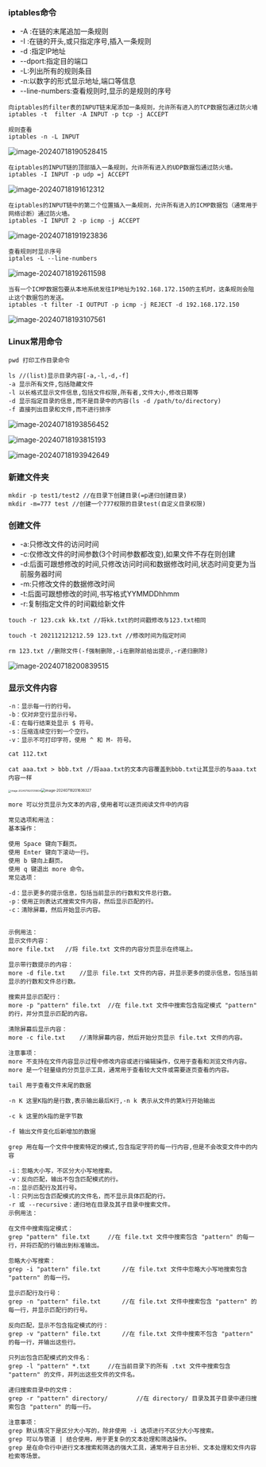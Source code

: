 

### iptables命令

- -A :在链的末尾追加一条规则
- -I :在链的开头,或只指定序号,插入一条规则
- -d :指定IP地址
- --dport:指定目的端口
- -L:列出所有的规则条目
- -n:以数字的形式显示地址,端口等信息
- --line-numbers:查看规则时,显示的是规则的序号

```
向iptables的filter表的INPUT链末尾添加一条规则，允许所有进入的TCP数据包通过防火墙
iptables -t  filter -A INPUT -p tcp -j ACCEPT

规则查看
iptables -n -L INPUT
```

![image-20240718190528415](.\assets\image-20240718190528415.png)

```
在iptables的INPUT链的顶部插入一条规则，允许所有进入的UDP数据包通过防火墙。
iptables -I INPUT -p udp =j ACCEPT
```

![image-20240718191612312](.\assets\image-20240718191612312.png)

```
在iptables的INPUT链中的第二个位置插入一条规则，允许所有进入的ICMP数据包（通常用于网络诊断）通过防火墙。
iptables -I INPUT 2 -p icmp -j ACCEPT
```

![image-20240718191923836](.\assets\image-20240718191923836.png)

```
查看规则时显示序号
iptales -L --line-numbers
```

![image-20240718192611598](.\assets\image-20240718192611598.png)

```
当有一个ICMP数据包要从本地系统发往IP地址为192.168.172.150的主机时，这条规则会阻止这个数据包的发送。
iptables -t filter -I OUTPUT -p icmp -j REJECT -d 192.168.172.150
```

![image-20240718193107561](.\assets\image-20240718193107561.png)





### Linux常用命令

```
pwd 打印工作目录命令

ls //(list)显示目录内容[-a,-l,-d,-f]
-a 显示所有文件,包括隐藏文件
-l 以长格式显示文件信息,包括文件权限,所有者,文件大小,修改日期等
-d 显示指定目录的信息,而不是目录中的内容(ls -d /path/to/directory)
-f 直接列出目录和文件,而不进行排序
```

![image-20240718193856452](.\assets\image-20240718193856452.png)

![image-20240718193815193](.\assets\image-20240718193815193.png)

![image-20240718193942649](.\assets\image-20240718193942649.png)



### 新建文件夹

```
mkdir -p test1/test2 //在目录下创建目录(=p递归创建目录)
mkdir -m=777 test //创建一个777权限的目录test(自定义目录权限)
```



### 创建文件

- -a:只修改文件的访问时间
- -c:仅修改文件的时间参数(3个时间参数都改变),如果文件不存在则创建
- -d:后面可跟想修改的时间,只修改访问时间和数据修改时间,状态时间变更为当前服务器时间
- -m:只修改文件的数据修改时间
- -t:后面可跟想修改的时间,书写格式YYMMDDhhmm
- -r:复制指定文件的时间戳给新文件

```
touch -r 123.cxk kk.txt //将kk.txt的时间戳修改与123.txt相同

touch -t 202112121212.59 123.txt //修改时间为指定时间
```

```
rm 123.txt //删除文件(-f强制删除,-i在删除前给出提示,-r递归删除)
```

![image-20240718200839515](.\assets\image-20240718200839515.png)



### 显示文件内容

```
-n：显示每一行的行号。
-b：仅对非空行显示行号。
-E：在每行结束处显示 $ 符号。
-s：压缩连续空行到一个空行。
-v：显示不可打印字符，使用 ^ 和 M- 符号。

cat 112.txt

cat aaa.txt > bbb.txt //将aaa.txt的文本内容覆盖到bbb.txt让其显示的与aaa.txt内容一样
```

<img src=".\assets\image-20240718201318834.png" alt="image-20240718201318834" style="zoom: 33%;" /><img src=".\assets\image-20240718201636327.png" alt="image-20240718201636327" style="zoom: 50%;" />

```
more 可以分页显示为文本的内容,使用者可以逐页阅读文件中的内容
```

```
常见选项和用法：
基本操作：

使用 Space 键向下翻页。
使用 Enter 键向下滚动一行。
使用 b 键向上翻页。
使用 q 键退出 more 命令。
常见选项：

-d：显示更多的提示信息，包括当前显示的行数和文件总行数。
-p：使用正则表达式搜索文件内容，然后显示匹配的行。
-c：清除屏幕，然后开始显示内容。


示例用法：
显示文件内容：
more file.txt	//将 file.txt 文件的内容分页显示在终端上。

显示带行数提示的内容：
more -d file.txt	//显示 file.txt 文件的内容，并显示更多的提示信息，包括当前显示的行数和文件总行数。

搜索并显示匹配行：
more -p "pattern" file.txt	//在 file.txt 文件中搜索包含指定模式 "pattern" 的行，并分页显示匹配的内容。

清除屏幕后显示内容：
more -c file.txt	//清除屏幕内容，然后开始分页显示 file.txt 文件的内容。

注意事项：
more 不支持在文件内容显示过程中修改内容或进行编辑操作，仅用于查看和浏览文件内容。
more 是一个轻量级的分页显示工具，通常用于查看较大文件或需要逐页查看的内容。
```

```
tail 用于查看文件末尾的数据

-n K 这里K指的是行数,表示输出最后K行,-n k 表示从文件的第k行开始输出

-c k 这里的k指的是字节数

-f 输出文件变化后新增加的数据
```

```
grep 用在每一个文件中搜索特定的模式,包含指定字符的每一行内容,但是不会改变文件中的内容

-i：忽略大小写，不区分大小写地搜索。
-v：反向匹配，输出不包含匹配模式的行。
-n：显示匹配行及其行号。
-l：只列出包含匹配模式的文件名，而不显示具体匹配的行。
-r 或 --recursive：递归地在目录及其子目录中搜索文件。
示例用法：

在文件中搜索指定模式：
grep "pattern" file.txt		//在 file.txt 文件中搜索包含 "pattern" 的每一行，并将匹配的行输出到标准输出。

忽略大小写搜索：
grep -i "pattern" file.txt		//在 file.txt 文件中忽略大小写地搜索包含 "pattern" 的每一行。

显示匹配行及行号：
grep -n "pattern" file.txt		//在 file.txt 文件中搜索包含 "pattern" 的每一行，并显示匹配行的行号。

反向匹配，显示不包含指定模式的行：
grep -v "pattern" file.txt		//在 file.txt 文件中搜索不包含 "pattern" 的每一行，并输出这些行。

只列出包含匹配模式的文件名：
grep -l "pattern" *.txt		//在当前目录下的所有 .txt 文件中搜索包含 "pattern" 的文件，并列出这些文件的文件名。

递归搜索目录中的文件：
grep -r "pattern" directory/		//在 directory/ 目录及其子目录中递归搜索包含 "pattern" 的每一行。

注意事项：
grep 默认情况下是区分大小写的，除非使用 -i 选项进行不区分大小写搜索。
grep 可以与管道 | 结合使用，用于更复杂的文本处理和筛选操作。
grep 是在命令行中进行文本搜索和筛选的强大工具，通常用于日志分析、文本处理和文件内容检索等场景。
```

















